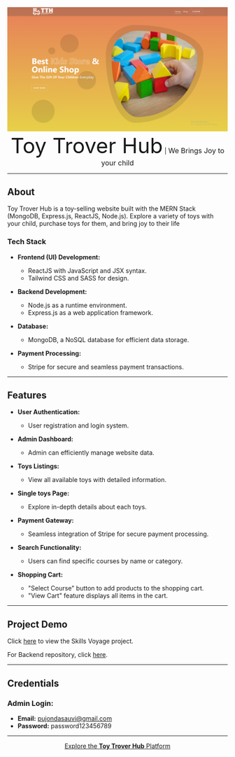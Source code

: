 
<a href='https://toy-trover-hub.netlify.app/' align="center">
  <img src="./public/toytroverhub.png" alt="Skills Voyage Logo" />
</a>

<div align="center">
  <span style='font-size: 3rem; font-weight: semibold;'>Toy Trover Hub</span> |
  <span style='font-size: 1rem; font-weight: semibold;'>We Brings Joy to your child</span>
</div>

---

## About

Toy Trover Hub is a toy-selling website built with the MERN Stack (MongoDB, Express.js, ReactJS, Node.js). Explore a variety of toys with your child, purchase toys for them, and bring joy to their life

### Tech Stack

- **Frontend (UI) Development:**
  - ReactJS with JavaScript and JSX syntax.
  - Tailwind CSS and SASS for design.

- **Backend Development:**
  - Node.js as a runtime environment.
  - Express.js as a web application framework.

- **Database:**
  - MongoDB, a NoSQL database for efficient data storage.

- **Payment Processing:**
  - Stripe for secure and seamless payment transactions.

---

## Features

- **User Authentication:**
  - User registration and login system.

- **Admin Dashboard:**
  - Admin can efficiently manage website data.

- **Toys Listings:**
  - View all available toys with detailed information.

- **Single toys Page:**
  - Explore in-depth details about each toys.

- **Payment Gateway:**
  - Seamless integration of Stripe for secure payment processing.

- **Search Functionality:**
  - Users can find specific courses by name or category.

- **Shopping Cart:**
  - "Select Course" button to add products to the shopping cart.
  - "View Cart" feature displays all items in the cart.

---

## Project Demo

Click [here](https://toy-trover-hub.netlify.app/) to view the Skills Voyage project.

For Backend repository, click [here](https://github.com/the-pujon/toy-trover-hub-backend1).

---

## Credentials

### Admin Login:

- **Email:** pujondasauvi@gmail.com
- **Password:** password123456789

---

<div align="center">
  <a href="https://toy-trover-hub.netlify.app/">Explore the <b>Toy Trover Hub</b> Platform</a>
</div>
